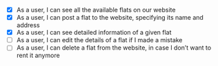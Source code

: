 - [X] As a user, I can see all the available flats on our website
- [X] As a user, I can post a flat to the website, specifying its name and address
- [X] As a user, I can see detailed information of a given flat
- [ ] As a user, I can edit the details of a flat if I made a mistake
- [ ] As a user, I can delete a flat from the website, in case I don’t want to rent it anymore
